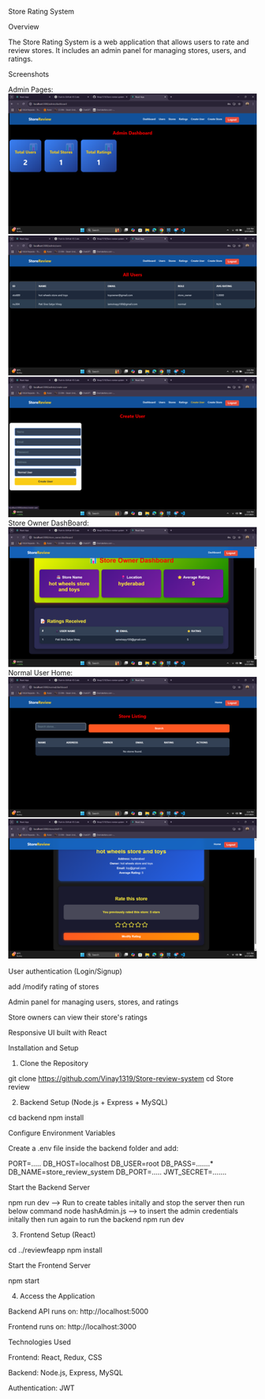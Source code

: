 Store Rating System

Overview

The Store Rating System is a web application that allows users to rate and review stores. It includes an admin panel for managing stores, users, and ratings.

Screenshots

Admin Pages:
![Admin DashBoard1](screenshots/Screenshot%20(135).png)
![Admin DashBoard2](screenshots/Screenshot%20(136).png)
![Admin DashBoard3](screenshots/Screenshot%20(137).png)
Store Owner DashBoard:
![StoreOwner DashBoard3](screenshots/Screenshot%20(138).png)
Normal User Home:
![User1](screenshots/Screenshot%20(131).png)
![User2](screenshots/Screenshot%20(132).png)



User authentication (Login/Signup)

add /modify rating of stores

Admin panel for managing users, stores, and ratings

Store owners can view their store's ratings

Responsive UI built with React

Installation and Setup

1. Clone the Repository

git clone https://github.com/Vinay1319/Store-review-system
cd Store review

2. Backend Setup (Node.js + Express + MySQL)

cd backend
npm install


Configure Environment Variables

Create a .env file inside the backend folder and add:

PORT=.....
DB_HOST=localhost
DB_USER=root
DB_PASS=.......*
DB_NAME=store_review_system
DB_PORT=.....
JWT_SECRET=.......


Start the Backend Server

npm run dev --> Run to create tables initally and stop the server then run below command
node hashAdmin.js --> to insert the admin credentials initally
then run again to run the backend
npm run dev

3. Frontend Setup (React)

cd ../reviewfeapp
npm install

Start the Frontend Server

npm start

4. Access the Application

Backend API runs on: http://localhost:5000

Frontend runs on: http://localhost:3000

Technologies Used

Frontend: React, Redux, CSS

Backend: Node.js, Express, MySQL

Authentication: JWT
